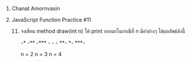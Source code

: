 1. Chanat Amornvasin
2. JavaScript Function Practice #11

    11) จงเขียน method draw(int n) ให้ print ออกมาในกรณีที่ n มีค่าต่างๆ ได้ผลลัพธ์ดังนี้

        -*              -**                 -***
        *-              *-*                 *-**
                        **-                 **-*
                                            ***-
        
        n = 2           n = 3               n = 4
